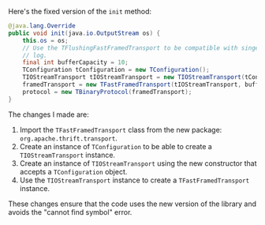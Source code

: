 Here's the fixed version of the `init` method:

```java
@java.lang.Override
public void init(java.io.OutputStream os) {
    this.os = os;
    // Use the TFlushingFastFramedTransport to be compatible with singer_thrift
    // log.
    final int bufferCapacity = 10;
    TConfiguration tConfiguration = new TConfiguration();
    TIOStreamTransport tIOStreamTransport = new TIOStreamTransport(tConfiguration, os);
    framedTransport = new TFastFramedTransport(tIOStreamTransport, bufferCapacity);
    protocol = new TBinaryProtocol(framedTransport);
}
```

The changes I made are:

1. Import the `TFastFramedTransport` class from the new package: `org.apache.thrift.transport`.
2. Create an instance of `TConfiguration` to be able to create a `TIOStreamTransport` instance.
3. Create an instance of `TIOStreamTransport` using the new constructor that accepts a `TConfiguration` object.
4. Use the `TIOStreamTransport` instance to create a `TFastFramedTransport` instance.

These changes ensure that the code uses the new version of the library and avoids the "cannot find symbol" error.